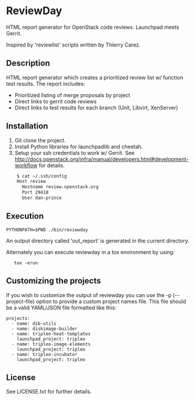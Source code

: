 # ReviewDay

HTML report generator for OpenStack code reviews. Launchpad meets Gerrit.

Inspired by 'reviewlist' scripts written by Thierry Carez.

## Description

HTML report generator which creates a prioritized review list w/ function test results. The report includes:

* Prioritized listing of merge proposals by project
* Direct links to gerrit code reviews
* Direct links to test results for each branch (Unit, Libvirt, XenServer)

## Installation

1. Git clone the project.
2. Install Python libraries for launchpadlib and cheetah.
3. Setup your ssh credentials to work w/ Gerrit. See http://docs.openstack.org/infra/manual/developers.html#development-workflow for details.

```bash
	$ cat ~/.ssh/config 
	Host review
	  Hostname review.openstack.org
	  Port 29418
	  User dan-prince
```


## Execution

	PYTHONPATH=$PWD ./bin/reviewday

An output directory called 'out\_report' is generated in the current directory.

Alternately you can execute reviewday in a tox environment by using:

       tox -erun

## Customizing the projects

If you wish to customize the output of reviewday you can use the -p (--project-file) option to provide a custom project names file. This file should be
a valid YAML/JSON file formatted like this:

	projects:
	  - name: dib-utils
	  - name: diskimage-builder
	  - name: tripleo-heat-templates
	    launchpad_project: tripleo
	  - name: tripleo-image-elements
	    launchpad_project: tripleo
	  - name: tripleo-incubator
	    launchpad_project: tripleo

## License

See LICENSE.txt for further details.
